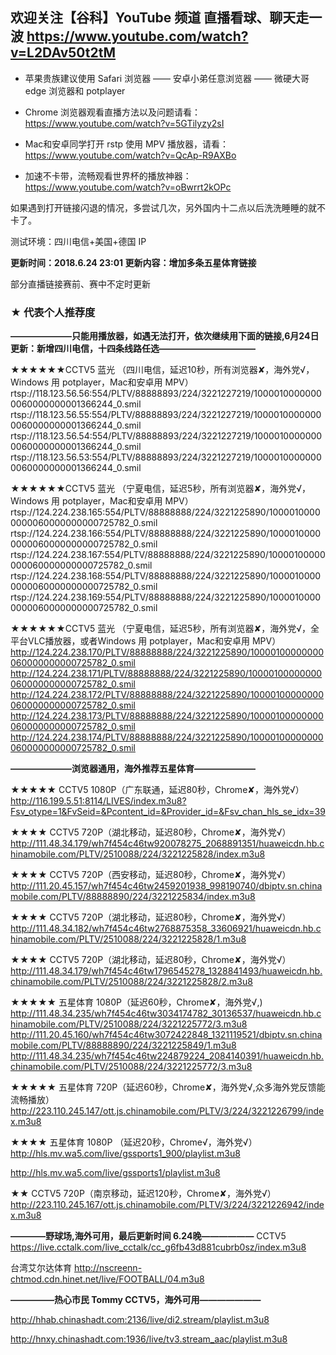 ## 欢迎关注【谷科】YouTube 频道  直播看球、聊天走一波 https://www.youtube.com/watch?v=L2DAv50t2tM

* 苹果贵族建议使用 Safari 浏览器 —— 安卓小弟任意浏览器 —— 微硬大哥 edge 浏览器和 potplayer

* Chrome 浏览器观看直播方法以及问题请看：https://www.youtube.com/watch?v=5GTilyzy2sI

* Mac和安卓同学打开 rstp 使用 MPV 播放器，请看：https://www.youtube.com/watch?v=QcAp-R9AXBo

* 加速不卡带，流畅观看世界杯的播放神器：https://www.youtube.com/watch?v=oBwrrt2kOPc

如果遇到打开链接闪退的情况，多尝试几次，另外国内十二点以后洗洗睡睡的就不卡了。

测试环境：四川电信+美国+德国 IP



****更新时间：2018.6.24  23:01 更新内容：增加多条五星体育链接****

部分直播链接赛前、赛中不定时更新




### ★ 代表个人推荐度

****———————只能用播放器，如遇无法打开，依次继续用下面的链接,6月24日更新：新增四川电信，十四条线路任选———————————****


★★★★★★CCTV5 蓝光 （四川电信，延迟10秒，所有浏览器✘，海外党√，Windows 用 potplayer，Mac和安卓用 MPV）
rtsp://118.123.56.56:554/PLTV/88888893/224/3221227219/10000100000000060000000001366244_0.smil
rtsp://118.123.56.55:554/PLTV/88888893/224/3221227219/10000100000000060000000001366244_0.smil
rtsp://118.123.56.54:554/PLTV/88888893/224/3221227219/10000100000000060000000001366244_0.smil
rtsp://118.123.56.53:554/PLTV/88888893/224/3221227219/10000100000000060000000001366244_0.smil


★★★★★★CCTV5 蓝光 （宁夏电信，延迟5秒，所有浏览器✘，海外党√，Windows 用 potplayer，Mac和安卓用 MPV）
rtsp://124.224.238.165:554/PLTV/88888888/224/3221225890/10000100000000060000000000725782_0.smil
rtsp://124.224.238.166:554/PLTV/88888888/224/3221225890/10000100000000060000000000725782_0.smil
rtsp://124.224.238.167:554/PLTV/88888888/224/3221225890/10000100000000060000000000725782_0.smil
rtsp://124.224.238.168:554/PLTV/88888888/224/3221225890/10000100000000060000000000725782_0.smil
rtsp://124.224.238.169:554/PLTV/88888888/224/3221225890/10000100000000060000000000725782_0.smil


★★★★★★CCTV5 蓝光 （宁夏电信，延迟5秒，所有浏览器✘，海外党√，全平台VLC播放器，或者Windows 用 potplayer，Mac和安卓用 MPV）
http://124.224.238.170/PLTV/88888888/224/3221225890/10000100000000060000000000725782_0.smil
http://124.224.238.171/PLTV/88888888/224/3221225890/10000100000000060000000000725782_0.smil
http://124.224.238.172/PLTV/88888888/224/3221225890/10000100000000060000000000725782_0.smil
http://124.224.238.173/PLTV/88888888/224/3221225890/10000100000000060000000000725782_0.smil
http://124.224.238.174/PLTV/88888888/224/3221225890/10000100000000060000000000725782_0.smil






****———————浏览器通用，海外推荐五星体育———————****

★★★★★ CCTV5 1080P（广东联通，延迟80秒，Chrome✘，海外党√）
http://116.199.5.51:8114/LIVES/index.m3u8?Fsv_otype=1&FvSeid=&Pcontent_id=&Provider_id=&Fsv_chan_hls_se_idx=39

★★★★ CCTV5 720P（湖北移动，延迟80秒，Chrome✘，海外党√）
http://111.48.34.179/wh7f454c46tw920078275_2068891351/huaweicdn.hb.chinamobile.com/PLTV/2510088/224/3221225828/index.m3u8

★★★★ CCTV5 720P（西安移动，延迟80秒，Chrome✘，海外党√）
http://111.20.45.157/wh7f454c46tw2459201938_998190740/dbiptv.sn.chinamobile.com/PLTV/88888890/224/3221225834/index.m3u8

★★★★ CCTV5 720P（湖北移动，延迟80秒，Chrome✘，海外党√）
http://111.48.34.182/wh7f454c46tw2768875358_33606921/huaweicdn.hb.chinamobile.com/PLTV/2510088/224/3221225828/1.m3u8

★★★★ CCTV5 720P（湖北移动，延迟80秒，Chrome✘，海外党√）
http://111.48.34.179/wh7f454c46tw1796545278_1328841493/huaweicdn.hb.chinamobile.com/PLTV/2510088/224/3221225828/2.m3u8

★★★★★ 五星体育 1080P（延迟60秒，Chrome✘，海外党√,)
http://111.48.34.235/wh7f454c46tw3034174782_30136537/huaweicdn.hb.chinamobile.com/PLTV/2510088/224/3221225772/3.m3u8
http://111.20.45.160/wh7f454c46tw3072422848_1321119521/dbiptv.sn.chinamobile.com/PLTV/88888890/224/3221225849/1.m3u8
http://111.48.34.235/wh7f454c46tw224879224_2084140391/huaweicdn.hb.chinamobile.com/PLTV/2510088/224/3221225772/3.m3u8

★★★★★ 五星体育 720P（延迟60秒，Chrome✘，海外党√,众多海外党反馈能流畅播放）
http://223.110.245.147/ott.js.chinamobile.com/PLTV/3/224/3221226799/index.m3u8 

★★★★ 五星体育 1080P （延迟20秒，Chrome√，海外党√）
http://hls.mv.wa5.com/live/gssports1_900/playlist.m3u8 

http://hls.mv.wa5.com/live/gssports1/playlist.m3u8

★★ CCTV5 720P（南京移动，延迟120秒，Chrome✘，海外党√）
http://223.110.245.167/ott.js.chinamobile.com/PLTV/3/224/3221226942/index.m3u8






****————野球场,海外可用，最后更新时间 6.24晚——————****
CCTV5 https://live.cctalk.com/live_cctalk/cc_g6fb43d881cubrb0sz/index.m3u8

台湾艾尔达体育 http://nscreenn-chtmod.cdn.hinet.net/live/FOOTBALL/04.m3u8



****—————热心市民 Tommy CCTV5，海外可用———————****

http://hhab.chinashadt.com:2136/live/di2.stream/playlist.m3u8

http://hnxy.chinashadt.com:1936/live/tv3.stream_aac/playlist.m3u8



